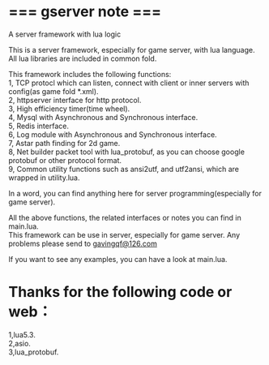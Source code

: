 # === gserver note ===
A server framework with lua logic

This is a server framework, especially for game server, with lua language.
All lua libraries are included in common fold. 

This framework includes the following functions:  
 1, TCP protocl which can listen, connect with client or inner servers with config(as game fold *.xml).   
 2, httpserver interface for http protocol.  
 3, High efficiency timer(time wheel).  
 4, Mysql with Asynchronous and Synchronous interface.  
 5, Redis interface.  
 6, Log module with Asynchronous and Synchronous interface.  
 7, Astar path finding for 2d game.  
 8, Net builder packet tool with lua_protobuf, as you can choose google protobuf or other protocol format.   
 9, Common utility functions such as ansi2utf, and utf2ansi, which are wrapped in utility.lua. 

In a word, you can find anything here for server programming(especially for game server).

All the above functions, the related interfaces or notes you can find in main.lua.  
This framework can be use in server, especially for game server. Any problems please send to gavingqf@126.com  

If you want to see any examples, you can have a look at main.lua.  

# Thanks for the following code or web：  
 1,lua5.3.  
 2,asio.    
 3,lua_protobuf.
